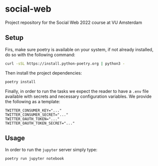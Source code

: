 # social-web

Project repository for the Social Web 2022 course at VU Amsterdam

## Setup

Firs, make sure poetry is available on your system, if not already installed, do so with the following command:

```bash
curl -sSL https://install.python-poetry.org | python3 -
```

Then install the project dependencies:

```bash
poetry install
```

Finally, in order to run the tasks we expect the reader to have a `.env` file available with secrets and necessary configuration variables.
We provide the following as a template:

```env
TWITTER_CONSUMER_KEY="..."
TWITTER_CONSUMER_SECRET="..."
TWITTER_OAUTH_TOKEN="..."
TWITTER_OAUTH_TOKEN_SECRET="..."
```

## Usage

In order to run the `jupyter` server simply type:

```bash
poetry run jupyter notebook
```
